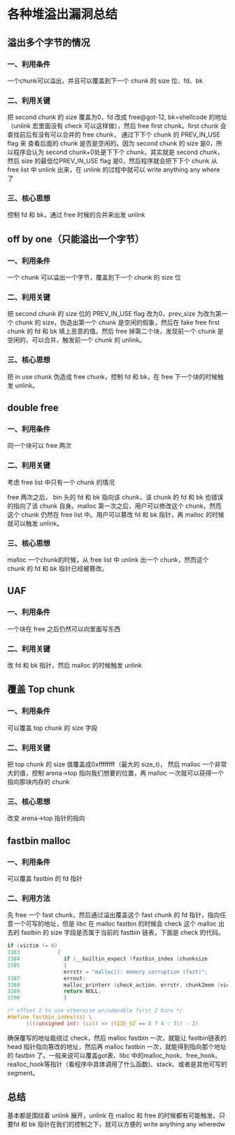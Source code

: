 # 各种堆溢出漏洞总结

## 溢出多个字节的情况

### 一、利用条件

一个chunk可以溢出，并且可以覆盖到下一个 chunk 的 size 位、fd、bk

### 二、利用关键

把 second chunk 的 size 覆盖为0，fd 改成 free@got-12, bk=shellcode 的地址（unlink 宏里面没有 check 可以这样做），然后 free first chunk。first chunk 会查找前后有没有可以合并的 free chunk， 通过下下个 chunk 的 PREV_IN_USE flag 来 查看后面的 chunk 是否是空闲的。因为 second chunk 的 size 是0，所以程序会认为 second chunk+0处是下下个 chunk，其实就是 second chunk，然后 size 的最低位PREV_IN_USE flag 是0，然后程序就会把下下个 chunk 从free list 中 unlink 出来，在 unlink 的过程中就可以 write anything any where 了

### 三、核心思想

控制 fd 和 bk，通过 free 时候的合并来出发 unlink

## off by one（只能溢出一个字节）

### 一、利用条件

一个 chunk 可以溢出一个字节，覆盖到下一个 chunk 的 size 位

### 二、利用关键

把 second chunk 的 size 位的 PREV_IN_USE flag 改为0，prev_size 为改为第一个 chunk 的 size，伪造出第一个 chunk 是空闲的假象，然后在 fake free first chunk 的 fd 和 bk 填上恶意的值。然后 free 掉第二个块，发现前一个 chunk 是空闲的，可以合并，触发前一个 chunk 的 unlink。

### 三、核心思想

把 in use chunk 伪造成 free chunk，控制 fd 和 bk，在 free 下一个块的时候触发 unlink。



## double free

### 一、利用条件

同一个块可以 free 两次

### 二、利用关键

考虑 free list 中只有一个 chunk 的情况

free 两次之后， bin 头的 fd 和 bk 指向该 chunk，该 chunk 的 fd 和 bk 也错误的指向了该 chunk 自身。malloc 第一次之后，用户可以修改这个 chunk，然而这个 chunk 仍然在 free list 中。用户可以篡改 fd 和 bk 指针，再 malloc 的时候就可以触发 unlink。

### 三、核心思想

malloc 一个chunk的时候，从 free list 中 unlink 出一个 chunk，然而这个 chunk 的 fd 和 bk 指针已经被篡改。



## UAF

### 一、利用条件

一个块在 free 之后仍然可以向里面写东西

### 二、利用关键

改 fd 和 bk 指针，然后 malloc 的时候触发 unlink



## 覆盖 Top chunk

### 一、利用条件

可以覆盖 top chunk 的 size 字段

### 二、利用关键

把 top chunk 的 size 值覆盖成0xffffffff（最大的 size_t)， 然后 malloc 一个非常大的值，控制 arena->top 指向我们想要的位置，再 malloc 一次就可以获得一个指向那块内存的 chunk

### 三、核心思想

改变 arena->top 指针的指向



## fastbin malloc

### 一、利用条件

可以覆盖 fastbin 的 fd 指针

### 二、利用方法

先 free 一个 fast chunk，然后通过溢出覆盖这个 fast chunk 的 fd 指针，指向任意一个可写的地址，但是 libc 在 malloc fastbin 的时候会 check 这个 malloc 出去的 fastbin 的 size 字段是否属于当前的 fastbin 链表，下面是 check 的代码。

```C
if (victim != 0)
3383	        {
3384	          if (__builtin_expect (fastbin_index (chunksize 					(victim)) != idx, 0))
3385	          {
	              errstr = "malloc(): memory corruption (fast)";
3387	          errout:
3388	          malloc_printerr (check_action, errstr, chunk2mem (victim), av);
3389	          return NULL;
3390	          }
```



```C
/* offset 2 to use otherwise unindexable first 2 bins */
#define fastbin_index(sz) \
	  ((((unsigned int) (sz)) >> (SIZE_SZ == 8 ? 4 : 3)) - 2)
```

确保覆写的地址能绕过 check，然后 malloc fastbin 一次，就能让 fastbin链表的 head 指针指向篡改的地址，然后再 malloc fastbin 一次，就能得到指向那个地址的 fastbin 了。一般来说可以覆盖got表、libc 中的malloc_hook、free_hook、realloc_hook等指针（看程序中具体调用了什么函数)、stack、或者是其他可写的 segment。



## 总结

基本都是围绕着 unlink 展开，unlink 在 malloc 和 free 的时候都有可能触发。只要fd 和 bk 指针在我们的控制之下，就可以方便的 write anything any wheredw



